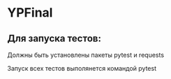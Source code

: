 # YPFinal
## Для запуска тестов:
Должны быть установлены пакеты pytest и requests

Запуск всех тестов выполянется командой pytest
